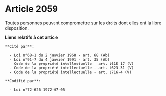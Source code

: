 # Article 2059

Toutes personnes peuvent compromettre sur les droits dont elles ont la libre disposition.

**Liens relatifs à cet article**

	**Cité par**:

	  - Loi n°68-1 du 2 janvier 1968 - art. 68 (Ab)
	  - Loi n°91-7 du 4 janvier 1991 - art. 35 (Ab)
	  - Code de la propriété intellectuelle - art. L615-17 (V)
	  - Code de la propriété intellectuelle - art. L623-31 (V)
	  - Code de la propriété intellectuelle - art. L716-4 (V)

	**Codifié par**:

	  - Loi n°72-626 1972-07-05
